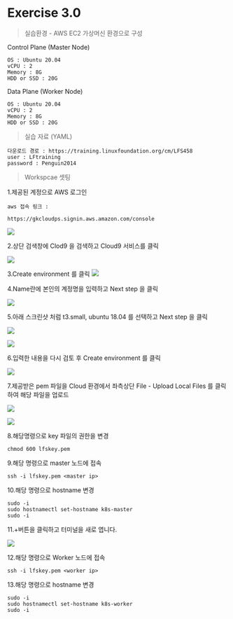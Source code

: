 # Exercise 3.0


> 실습환경 - AWS EC2 가상머신 환경으로 구성

Control Plane (Master Node)
```
OS : Ubuntu 20.04
vCPU : 2
Memory : 8G
HDD or SSD : 20G
```
Data Plane (Worker Node)
```
OS : Ubuntu 20.04
vCPU : 2
Memory : 8G
HDD or SSD : 20G
```

> 실습 자료 (YAML)

```
다운로드 경로 : https://training.linuxfoundation.org/cm/LFS458
user : LFtraining
password : Penguin2014
```

> Workspcae 셋팅

1.제공된 계정으로 AWS 로그인

```
aws 접속 링크 :

https://gkcloudps.signin.aws.amazon.com/console
```

![](../img/awslogin.png)


2.상단 검색창에 Clod9 을 검색하고 Cloud9 서비스를 클릭

![](../img/cloud9.png)

3.Create environment 를 클릭
![](../img/create.png)

4.Name란에 본인의 계정명을 입력하고 Next step 을 클릭

![](../img/name.png)

5.아래 스크린샷 처럼 t3.small, ubuntu 18.04 를 선택하고 Next step 을 클릭

![](../img/t3.png)

![](../img/ubuntu.png)

6.입력한 내용을 다시 검토 후 Create environment 를 클릭

![](../img/next.png)

7.제공받은 pem 파일을 Cloud 환경에서 좌측상단 File - Upload Local Files 를 클릭하여 해당 파일을 업로드

![](../img/uploadfile.png)

![](../img/key.png)

8.해당명령으로 key 파일의 권한을 변경

```
chmod 600 lfskey.pem
```

9.해당 명령으로 master 노드에 접속
```
ssh -i lfskey.pem <master ip>
```

10.해당 명령으로 hostname 변경

```
sudo -i
sudo hostnamectl set-hostname k8s-master
sudo -i
```

 11.+버튼을 클릭하고 터미널을 새로 엽니다.

![](../img/terminal.png)


 12.해당 명령으로 Worker 노드에 접속
```
ssh -i lfskey.pem <worker ip>
```

 13.해당 명령으로 hostname 변경

```
sudo -i
sudo hostnamectl set-hostname k8s-worker
sudo -i
```
